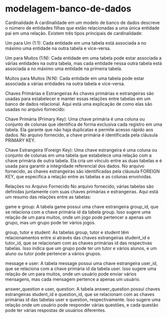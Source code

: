 # modelagem-banco-de-dados
Cardinalidade
A cardinalidade em um modelo de banco de dados descreve o número de entidades filhas que estão relacionadas a uma única entidade pai em uma relação. Existem três tipos principais de cardinalidade:

Um para Um (1:1): Cada entidade em uma tabela está associada a no máximo uma entidade na outra tabela e vice-versa.

Um para Muitos (1:N): Cada entidade em uma tabela pode estar associada a várias entidades na outra tabela, mas cada entidade nessa outra tabela está associada a no máximo uma entidade na primeira tabela.

Muitos para Muitos (N:N): Cada entidade em uma tabela pode estar associada a várias entidades na outra tabela e vice-versa.

Chaves Primárias e Estrangeiras
As chaves primárias e estrangeiras são usadas para estabelecer e manter essas relações entre tabelas em um banco de dados relacional. Aqui está uma explicação de como elas são usadas no arquivo fornecido:

Chave Primária (Primary Key): Uma chave primária é uma coluna ou conjunto de colunas que identifica de forma exclusiva cada registro em uma tabela. Ela garante que não haja duplicatas e permite acesso rápido aos dados. No arquivo fornecido, a chave primária é identificada pela cláusula PRIMARY KEY.

Chave Estrangeira (Foreign Key): Uma chave estrangeira é uma coluna ou conjunto de colunas em uma tabela que estabelece uma relação com a chave primária de outra tabela. Ela cria um vínculo entre as duas tabelas e é usada para garantir a integridade referencial dos dados. No arquivo fornecido, as chaves estrangeiras são identificadas pela cláusula FOREIGN KEY, que especifica a relação entre as tabelas e as colunas envolvidas.

Relações no Arquivo Fornecido
No arquivo fornecido, várias tabelas são definidas juntamente com suas chaves primárias e estrangeiras. Aqui está um resumo das relações entre as tabelas:

game e group: A tabela game possui uma chave estrangeira group_id, que se relaciona com a chave primária id da tabela group. Isso sugere uma relação de um para muitos, onde um jogo pode pertencer a apenas um grupo, mas um grupo pode ter vários jogos.

group, tutor e student: As tabelas group, tutor e student têm relacionamentos entre si através das chaves estrangeiras student_id e tutor_id, que se relacionam com as chaves primárias id das respectivas tabelas. Isso indica que um grupo pode ter um tutor e vários alunos, e um aluno ou tutor pode pertencer a vários grupos.

message e user: A tabela message possui uma chave estrangeira user_id, que se relaciona com a chave primária id da tabela user. Isso sugere uma relação de um para muitos, onde um usuário pode enviar vários mensagens, mas cada mensagem pertence a apenas um usuário.

answer_question e user, question: A tabela answer_question possui chaves estrangeiras student_id e question_id, que se relacionam com as chaves primárias id das tabelas user e question, respectivamente. Isso sugere uma relação onde um usuário pode responder várias questões, e cada questão pode ter várias respostas de usuários diferentes.
